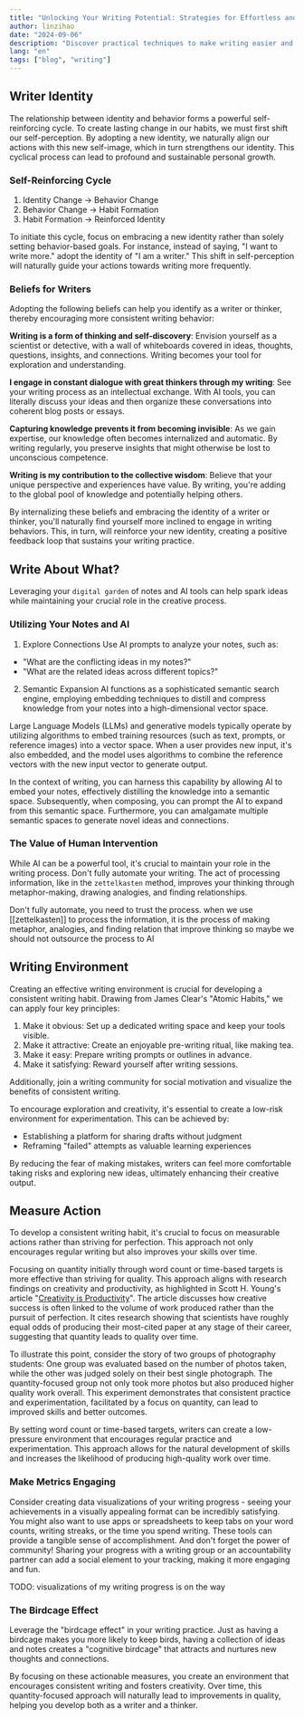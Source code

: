 ```yaml
---
title: "Unlocking Your Writing Potential: Strategies for Effortless and Impactful Writing"
author: linzihao
date: "2024-09-06"
description: "Discover practical techniques to make writing easier and more effective, including leveraging AI tools, personal note-taking systems, and identity-based habit formation for a more productive writing process."
lang: "en"
tags: ["blog", "writing"]
---
```


## Writer Identity

The relationship between identity and behavior forms a powerful self-reinforcing cycle. To create lasting change in our habits, we must first shift our self-perception. By adopting a new identity, we naturally align our actions with this new self-image, which in turn strengthens our identity. This cyclical process can lead to profound and sustainable personal growth.

### Self-Reinforcing Cycle

1. Identity Change → Behavior Change
2. Behavior Change → Habit Formation
3. Habit Formation → Reinforced Identity

To initiate this cycle, focus on embracing a new identity rather than solely setting behavior-based goals. For instance, instead of saying, "I want to write more." adopt the identity of "I am a writer." This shift in self-perception will naturally guide your actions towards writing more frequently.

### Beliefs for Writers

Adopting the following beliefs can help you identify as a writer or thinker, thereby encouraging more consistent writing behavior:

**Writing is a form of thinking and self-discovery**: Envision yourself as a scientist or detective, with a wall of whiteboards covered in ideas, thoughts, questions, insights, and connections. Writing becomes your tool for exploration and understanding.

**I engage in constant dialogue with great thinkers through my writing**: See your writing process as an intellectual exchange. With AI tools, you can literally discuss your ideas and then organize these conversations into coherent blog posts or essays.

**Capturing knowledge prevents it from becoming invisible**: As we gain expertise, our knowledge often becomes internalized and automatic. By writing regularly, you preserve insights that might otherwise be lost to unconscious competence.

**Writing is my contribution to the collective wisdom**: Believe that your unique perspective and experiences have value. By writing, you're adding to the global pool of knowledge and potentially helping others.

By internalizing these beliefs and embracing the identity of a writer or thinker, you'll naturally find yourself more inclined to engage in writing behaviors. This, in turn, will reinforce your new identity, creating a positive feedback loop that sustains your writing practice.

## Write About What?
Leveraging your `digital garden` of notes and AI tools can help spark ideas while maintaining your crucial role in the creative process.

### Utilizing Your Notes and AI
1. Explore Connections
Use AI prompts to analyze your notes, such as:
- "What are the conflicting ideas in my notes?"
- "What are the related ideas across different topics?"

2. Semantic Expansion
AI functions as a sophisticated semantic search engine, employing embedding techniques to distill and compress knowledge from your notes into a high-dimensional vector space.

Large Language Models (LLMs) and generative models typically operate by utilizing algorithms to embed training resources (such as text, prompts, or reference images) into a vector space. When a user provides new input, it's also embedded, and the model uses algorithms to combine the reference vectors with the new input vector to generate output.

In the context of writing, you can harness this capability by allowing AI to embed your notes, effectively distilling the knowledge into a semantic space. Subsequently, when composing, you can prompt the AI to expand from this semantic space. Furthermore, you can amalgamate multiple semantic spaces to generate novel ideas and connections.

### The Value of Human Intervention
While AI can be a powerful tool, it's crucial to maintain your role in the writing process.
Don't fully automate your writing. The act of processing information, like in the `zettelkasten` method, improves your thinking through metaphor-making, drawing analogies, and finding relationships.

Don't fully automate, you need to trust the process.
when we use [[zettelkasten]] to process the information, it is the process of making metaphor, analogies, and finding relation that improve thinking
so maybe we should not outsource the process to AI

## Writing Environment

Creating an effective writing environment is crucial for developing a consistent writing habit. Drawing from James Clear's "Atomic Habits," we can apply four key principles:

1. Make it obvious: Set up a dedicated writing space and keep your tools visible.
2. Make it attractive: Create an enjoyable pre-writing ritual, like making tea.
3. Make it easy: Prepare writing prompts or outlines in advance.
4. Make it satisfying: Reward yourself after writing sessions.

Additionally, join a writing community for social motivation and visualize the benefits of consistent writing.

To encourage exploration and creativity, it's essential to create a low-risk environment for experimentation. This can be achieved by:

- Establishing a platform for sharing drafts without judgment
- Reframing "failed" attempts as valuable learning experiences

By reducing the fear of making mistakes, writers can feel more comfortable taking risks and exploring new ideas, ultimately enhancing their creative output.

## Measure Action
To develop a consistent writing habit, it's crucial to focus on measurable actions rather than striving for perfection. This approach not only encourages regular writing but also improves your skills over time.

Focusing on quantity initially through word count or time-based targets is more effective than striving for quality. This approach aligns with research findings on creativity and productivity, as highlighted in Scott H. Young's article "[Creativity is Productivity](https://www.scotthyoung.com/blog/2023/02/28/creativity-is-productivity/)".
The article discusses how creative success is often linked to the volume of work produced rather than the pursuit of perfection. It cites research showing that scientists have roughly equal odds of producing their most-cited paper at any stage of their career, suggesting that quantity leads to quality over time.

To illustrate this point, consider the story of two groups of photography students:
One group was evaluated based on the number of photos taken, while the other was judged solely on their best single photograph. The quantity-focused group not only took more photos but also produced higher quality work overall. This experiment demonstrates that consistent practice and experimentation, facilitated by a focus on quantity, can lead to improved skills and better outcomes.

By setting word count or time-based targets, writers can create a low-pressure environment that encourages regular practice and experimentation. 
This approach allows for the natural development of skills and increases the likelihood of producing high-quality work over time.

### Make Metrics Engaging
Consider creating data visualizations of your writing progress - seeing your achievements in a visually appealing format can be incredibly satisfying. 
You might also want to use apps or spreadsheets to keep tabs on your word counts, writing streaks, or the time you spend writing. 
These tools can provide a tangible sense of accomplishment. 
And don't forget the power of community! Sharing your progress with a writing group or an accountability partner can add a social element to your tracking, making it more engaging and fun. 

TODO: visualizations of my writing progress is on the way

### The Birdcage Effect

Leverage the "birdcage effect" in your writing practice. Just as having a birdcage makes you more likely to keep birds, having a collection of ideas and notes creates a "cognitive birdcage" that attracts and nurtures new thoughts and connections.

By focusing on these actionable measures, you create an environment that encourages consistent writing and fosters creativity. Over time, this quantity-focused approach will naturally lead to improvements in quality, helping you develop both as a writer and a thinker.